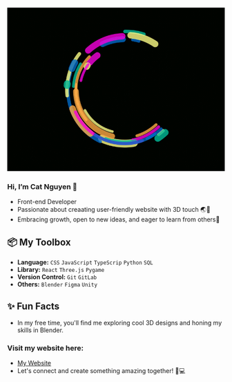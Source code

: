 ![](Logo.gif)

### Hi, I’m Cat Nguyen 👋
  - Front-end Developer
  - Passionate about creaating user-friendly website with 3D touch 🌏🎨
  - Embracing growth, open to new ideas, and eager to learn from others🌱

## 📦 My Toolbox
- **Language:** `CSS` `JavaScript` `TypeScrip` `Python` `SQL` 
- **Library:** `React` `Three.js` `Pygame`
- **Version Control:** `Git` `GitLab`
- **Others:** `Blender` `Figma` `Unity`


## ✨ Fun Facts
- In my free time, you'll find me exploring cool 3D designs and honing my skills in Blender.

### Visit my website here:
- [My Website](https://nguyencatnguyen.github.io/CatNguyen/index.html)
- Let's connect and create something amazing together! 🌟💻

